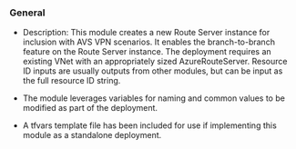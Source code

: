 ### General 

* Description: This module creates a new Route Server instance for inclusion with AVS VPN scenarios. It enables the branch-to-branch feature on the Route Server instance. The deployment requires an existing VNet with an appropriately sized AzureRouteServer. Resource ID inputs are usually outputs from other modules, but can be input as the full resource ID string.

* The module leverages variables for naming and common values to be modified as part of the deployment.

* A tfvars template file has been included for use if implementing this module as a standalone deployment.

